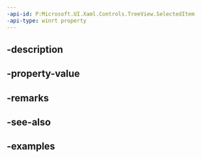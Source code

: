 ```yaml
---
-api-id: P:Microsoft.UI.Xaml.Controls.TreeView.SelectedItem
-api-type: winrt property
---
```


## -description

## -property-value

## -remarks

## -see-also

## -examples

